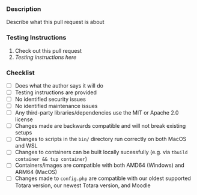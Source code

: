 ### Description

Describe what this pull request is about


### Testing Instructions

1. Check out this pull request
2. _Testing instructions here_


### Checklist

- [ ] Does what the author says it will do
- [ ] Testing instructions are provided
- [ ] No identified security issues
- [ ] No identified maintenance issues
- [ ] Any third-party libraries/dependencies use the MIT or Apache 2.0 license
- [ ] Changes made are backwards compatible and will not break existing setups
- [ ] Changes to scripts in the `bin/` directory run correctly on both MacOS and WSL
- [ ] Changes to containers can be built locally sucessfully (e.g. via `tbuild container && tup container`)
- [ ] Containers/images are compatible with both AMD64 (Windows) and ARM64 (MacOS)
- [ ] Changes made to `config.php` are compatible with our oldest supported Totara version, our newest Totara version, and Moodle
